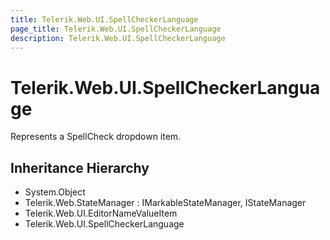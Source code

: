 ```yaml
---
title: Telerik.Web.UI.SpellCheckerLanguage
page_title: Telerik.Web.UI.SpellCheckerLanguage
description: Telerik.Web.UI.SpellCheckerLanguage
---
```


# Telerik.Web.UI.SpellCheckerLanguage

Represents a SpellCheck dropdown item.

## Inheritance Hierarchy

* System.Object
* Telerik.Web.StateManager : IMarkableStateManager, IStateManager
* Telerik.Web.UI.EditorNameValueItem
* Telerik.Web.UI.SpellCheckerLanguage

